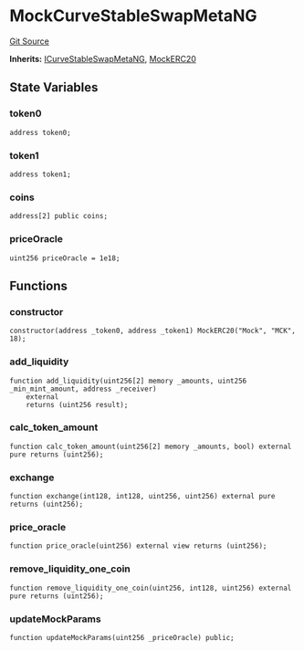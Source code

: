 # MockCurveStableSwapMetaNG
[Git Source](https://github.com/ubiquity/ubiquity-dollar/blob/c016c6dc0daa0d788a6f4e197f9b9468d8d2c907/src/dollar/mocks/MockCurveStableSwapMetaNG.sol)

**Inherits:**
[ICurveStableSwapMetaNG](/src/dollar/interfaces/ICurveStableSwapMetaNG.sol/interface.ICurveStableSwapMetaNG.md), [MockERC20](/src/dollar/mocks/MockERC20.sol/contract.MockERC20.md)


## State Variables
### token0

```solidity
address token0;
```


### token1

```solidity
address token1;
```


### coins

```solidity
address[2] public coins;
```


### priceOracle

```solidity
uint256 priceOracle = 1e18;
```


## Functions
### constructor


```solidity
constructor(address _token0, address _token1) MockERC20("Mock", "MCK", 18);
```

### add_liquidity


```solidity
function add_liquidity(uint256[2] memory _amounts, uint256 _min_mint_amount, address _receiver)
    external
    returns (uint256 result);
```

### calc_token_amount


```solidity
function calc_token_amount(uint256[2] memory _amounts, bool) external pure returns (uint256);
```

### exchange


```solidity
function exchange(int128, int128, uint256, uint256) external pure returns (uint256);
```

### price_oracle


```solidity
function price_oracle(uint256) external view returns (uint256);
```

### remove_liquidity_one_coin


```solidity
function remove_liquidity_one_coin(uint256, int128, uint256) external pure returns (uint256);
```

### updateMockParams


```solidity
function updateMockParams(uint256 _priceOracle) public;
```

